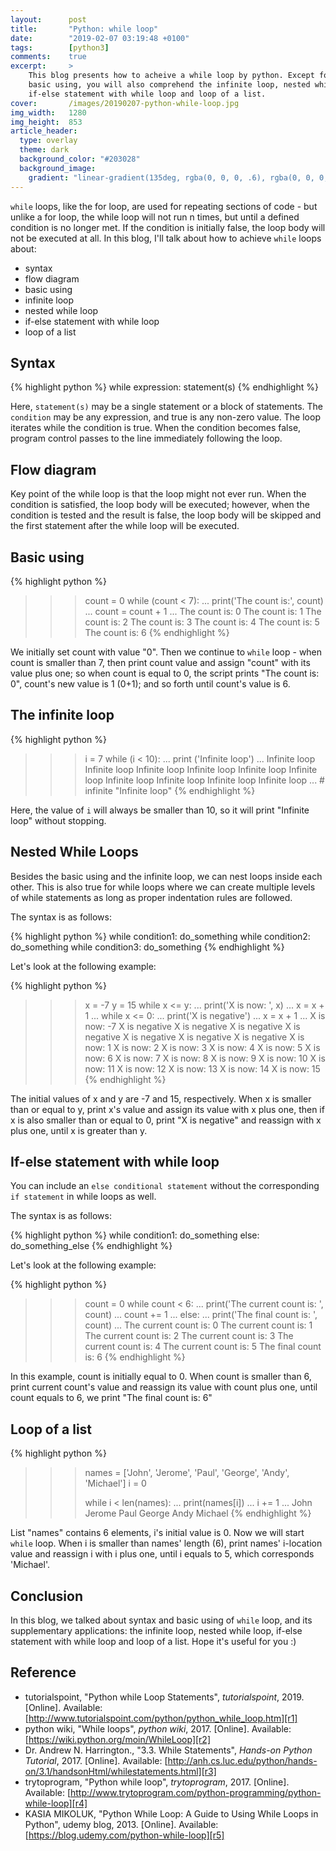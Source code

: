 ```yaml
---
layout:      post
title:       "Python: while loop"
date:        "2019-02-07 03:19:48 +0100"
tags:        [python3]
comments:    true
excerpt:     >
    This blog presents how to acheive a while loop by python. Except for the
    basic using, you will also comprehend the infinite loop, nested while loop,
    if-else statement with while loop and loop of a list.
cover:       /images/20190207-python-while-loop.jpg
img_width:   1280
img_height:  853
article_header:
  type: overlay
  theme: dark
  background_color: "#203028"
  background_image:
    gradient: "linear-gradient(135deg, rgba(0, 0, 0, .6), rgba(0, 0, 0, .4))"
---
```


`while` loops, like the for loop, are used for repeating sections of code - but
unlike a for loop, the while loop will not run n times, but until a defined
condition is no longer met. If the condition is initially false, the loop body
will not be executed at all. In this blog, I'll talk about how to achieve
`while` loops about:
- syntax
- flow diagram
- basic using
- infinite loop
- nested while loop
- if-else statement with while loop
- loop of a list

## Syntax
{% highlight python %}
while expression:
    statement(s)
{% endhighlight %}

Here, `statement(s)` may be a single statement or a block of statements. The
`condition` may be any expression, and true is any non-zero value. The loop
iterates while the condition is true.
When the condition becomes false, program control passes to the line immediately
following the loop.

## Flow diagram
Key point of the while loop is that the loop might not ever run. When the
condition is satisfied, the loop body will be executed; however, when the
condition is tested and the result is false, the loop body will be skipped and
the first statement after the while loop will be executed.

## Basic using
{% highlight python %}
>>> count = 0
>>> while (count < 7):
...    print('The count is:', count)
...    count = count + 1
...
The count is: 0
The count is: 1
The count is: 2
The count is: 3
The count is: 4
The count is: 5
The count is: 6
{% endhighlight %}

We initially set count with value "0". Then we continue to `while` loop - when
count is smaller than 7, then print count value and assign "count" with its
value plus one; so when count is equal to 0, the script prints "The count is:
0", count's new value is 1 (0+1); and so forth until count's value is 6.

## The infinite loop
{% highlight python %}
>>> i = 7
>>> while (i < 10):
...    print ('Infinite loop')
...
Infinite loop
Infinite loop
Infinite loop
Infinite loop
Infinite loop
Infinite loop
Infinite loop
Infinite loop
Infinite loop
Infinite loop
... # infinite "Infinite loop"
{% endhighlight %}

Here, the value of `i` will always be smaller than 10, so it will print
"Infinite loop" without stopping.

## Nested While Loops
Besides the basic using and the infinite loop, we can nest loops inside each
other. This is also true for while loops where we can create multiple levels
of while statements as long as proper indentation rules are followed.

The syntax is as follows:

{% highlight python %}
while condition1:
    do_something
    while condition2:
        do_something
        while condition3:
            do_something
{% endhighlight %}

Let's look at the following example:

{% highlight python %}
>>> x = -7
>>> y = 15
>>> while x <= y:
...     print('X is now: ', x)
...     x = x + 1
...     while x <= 0:
...         print('X is negative')
...         x = x + 1
...
X is now:  -7
X is negative
X is negative
X is negative
X is negative
X is negative
X is negative
X is negative
X is now:  1
X is now:  2
X is now:  3
X is now:  4
X is now:  5
X is now:  6
X is now:  7
X is now:  8
X is now:  9
X is now:  10
X is now:  11
X is now:  12
X is now:  13
X is now:  14
X is now:  15
{% endhighlight %}

The initial values of x and y are -7 and 15, respectively. When x is smaller
than or equal to y, print x's value and assign its value with x plus one, then
if x is also smaller than or equal to 0, print "X is negative" and reassign
with x plus one, until x is greater than y.

## If-else statement with while loop
You can include an `else conditional statement` without the corresponding
`if statement` in while loops as well.

The syntax is as follows:

{% highlight python %}
while condition1:
    do_something
else:
    do_something_else
{% endhighlight %}

Let's look at the following example:

{% highlight python %}
>>> count = 0
>>> while count < 6:
...     print('The current count is: ', count)
...     count += 1
... else:
...     print('The final count is: ', count)
...
The current count is:  0
The current count is:  1
The current count is:  2
The current count is:  3
The current count is:  4
The current count is:  5
The final count is:  6
{% endhighlight %}

In this example, count is initially equal to 0. When count is smaller than 6,
print current count's value and reassign its value with count plus one, until
count equals to 6, we print "The final count is: 6"

## Loop of a list
{% highlight python %}
>>> names = ['John', 'Jerome', 'Paul', 'George', 'Andy', 'Michael']
>>> i = 0
>>>
>>> while i < len(names):
...     print(names[i])
...     i += 1
...
John
Jerome
Paul
George
Andy
Michael
{% endhighlight %}

List "names" contains 6 elements, i's initial value is 0. Now we will start
`while` loop. When i is smaller than names' length (6), print names' i-location
value and reassign i with i plus one, until i equals to 5, which corresponds
'Michael'.

## Conclusion
In this blog, we talked about syntax and basic using of `while` loop, and its
supplementary applications: the infinite loop, nested while loop, if-else
statement with while loop and loop of a list. Hope it's useful for you :)

## Reference
- tutorialspoint, "Python while Loop Statements", _tutorialspoint_, 2019. [Online]. Available: [http://www.tutorialspoint.com/python/python_while_loop.htm][r1]
- python wiki, "While loops", _python wiki_, 2017. [Online]. Available: [https://wiki.python.org/moin/WhileLoop][r2]
- Dr. Andrew N. Harrington., "3.3. While Statements", _Hands-on Python Tutorial_, 2017. [Online]. Available: [http://anh.cs.luc.edu/python/hands-on/3.1/handsonHtml/whilestatements.html][r3]
- trytoprogram, "Python while loop", _trytoprogram_, 2017. [Online]. Available: [http://www.trytoprogram.com/python-programming/python-while-loop][r4]
- KASIA MIKOLUK, "Python While Loop: A Guide to Using While Loops in Python", udemy blog, 2013. [Online]. Available: [https://blog.udemy.com/python-while-loop][r5]

[r1]: http://www.tutorialspoint.com/python/python_while_loop.htm
[r2]: https://wiki.python.org/moin/WhileLoop
[r3]: http://anh.cs.luc.edu/python/hands-on/3.1/handsonHtml/whilestatements.html
[r4]: http://www.trytoprogram.com/python-programming/python-while-loop
[r5]: https://blog.udemy.com/python-while-loop
